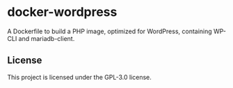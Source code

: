 # docker-wordpress

A Dockerfile to build a PHP image, optimized for WordPress, containing WP-CLI and mariadb-client.

## License

This project is licensed under the GPL-3.0 license.
